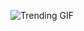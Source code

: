 ![Trending GIF](https://media2.giphy.com/media/v1.Y2lkPThiYjIxNzcyY3c0OWhzNnZlZzFxMmViZWczdWR3OTBrbnRmaDcyYnZ5MzI2cnJjMCZlcD12MV9naWZzX3NlYXJjaCZjdD1n/2jMtpIi8mhE8ctiMtK/giphy.gif)
